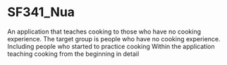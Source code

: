 # SF341_Nua
An application that teaches cooking to those who have no cooking experience. The target group is people who have no cooking experience. Including people who started to practice cooking Within the application teaching cooking from the beginning in detail
